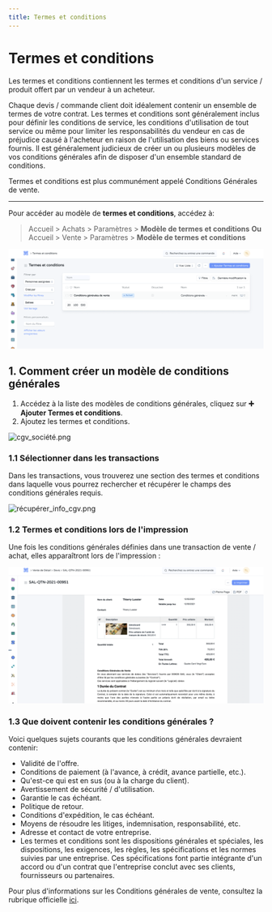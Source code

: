 ```yaml
---
title: Termes et conditions
---
```


# Termes et conditions

Les termes et conditions contiennent les termes et conditions d'un service / produit offert par un vendeur à un acheteur.

Chaque devis / commande client doit idéalement contenir un ensemble de termes de votre contrat. Les termes et conditions sont généralement inclus pour définir les conditions de service, les conditions d'utilisation de tout service ou même pour limiter les responsabilités du vendeur en cas de préjudice causé à l'acheteur en raison de l'utilisation des biens ou services fournis. Il est généralement judicieux de créer un ou plusieurs modèles de vos conditions générales afin de disposer d'un ensemble standard de conditions.

Termes et conditions est plus communément appelé Conditions Générales de vente.

---

Pour accéder au modèle de **termes et conditions**, accédez à: 

> Accueil > Achats > Paramètres > **Modèle de termes et conditions**
**Ou**
> Accueil > Vente > Paramètres > **Modèle de termes et conditions**

![termes_et_conditions.png](/content/setup/terms-and-conditions/termes_et_conditions.png)

## 1. Comment créer un modèle de conditions générales 

1. Accédez à la liste des modèles de conditions générales, cliquez sur **:heavy_plus_sign: Ajouter Termes et conditions**.
2. Ajoutez les termes et conditions.

![cgv_société.png](/content/setup/terms-and-conditions/cgv_société.png)

### 1.1 Sélectionner dans les transactions

Dans les transactions, vous trouverez une section des termes et conditions dans laquelle vous pourrez rechercher et récupérer le champs des conditions générales requis.

![récupérer_info_cgv.png](/content/setup/terms-and-conditions/récupérer_info_cgv.png)

### 1.2 Termes et conditions lors de l'impression

Une fois les conditions générales définies dans une transaction de vente / achat, elles apparaîtront lors de l'impression :

![impression_transaction.png](/content/setup/terms-and-conditions/impression_transaction.png)

### 1.3 Que doivent contenir les conditions générales ?

Voici quelques sujets courants que les conditions générales devraient contenir:

- Validité de l'offre.
- Conditions de paiement (à l'avance, à crédit, avance partielle, etc.).
- Qu'est-ce qui est en sus (ou à la charge du client).
- Avertissement de sécurité / d'utilisation.
- Garantie le cas échéant.
- Politique de retour.
- Conditions d'expédition, le cas échéant.
- Moyens de résoudre les litiges, indemnisation, responsabilité, etc.
- Adresse et contact de votre entreprise.
- Les termes et conditions sont les dispositions générales et spéciales, les dispositions, les exigences, les règles, les spécifications et les normes suivies par une entreprise. Ces spécifications font partie intégrante d'un accord ou d'un contrat que l'entreprise conclut avec ses clients, fournisseurs ou partenaires.

Pour plus d'informations sur les Conditions générales de vente, consultez la rubrique officielle <a href=https://www.service-public.fr/professionnels-entreprises/vosdroits/F33527>ici</a>.








